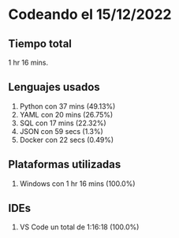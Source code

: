 # Codeando el 15/12/2022

## Tiempo total
1 hr 16 mins.

## Lenguajes usados
1. Python con 37 mins (49.13%)
1. YAML con 20 mins (26.75%)
1. SQL con 17 mins (22.32%)
1. JSON con 59 secs (1.3%)
1. Docker con 22 secs (0.49%)

## Plataformas utilizadas
1. Windows con 1 hr 16 mins (100.0%)

## IDEs
1. VS Code un total de 1:16:18 (100.0%)
